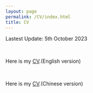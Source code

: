 ```yaml
---
layout: page
permalink: /CV/index.html
title: CV
---
```

Lastest Update: 5th October 2023&nbsp;

<br>

Here is my [CV](https://lingyili2000.github.io/file/CV/CV-LingyiLi.pdf).(English version)

<br>

Here is my [CV](https://lingyili2000.github.io/file/CV/CV-黎凌逸.pdf).(Chinese version)

<br>

<br>

<br>

<br>

<br>

<br>
